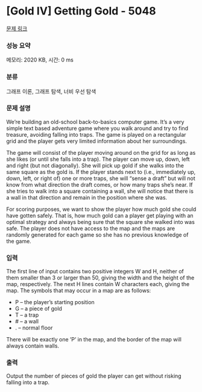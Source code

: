 # [Gold IV] Getting Gold - 5048 

[문제 링크](https://www.acmicpc.net/problem/5048) 

### 성능 요약

메모리: 2020 KB, 시간: 0 ms

### 분류

그래프 이론, 그래프 탐색, 너비 우선 탐색

### 문제 설명

<p>We’re building an old-school back-to-basics computer game. It’s a very simple text based adventure game where you walk around and try to find treasure, avoiding falling into traps. The game is played on a rectangular grid and the player gets very limited information about her surroundings.</p>

<p>The game will consist of the player moving around on the grid for as long as she likes (or until she falls into a trap). The player can move up, down, left and right (but not diagonally). She will pick up gold if she walks into the same square as the gold is. If the player stands next to (i.e., immediately up, down, left, or right of) one or more traps, she will “sense a draft” but will not know from what direction the draft comes, or how many traps she’s near. If she tries to walk into a square containing a wall, she will notice that there is a wall in that direction and remain in the position where she was.</p>

<p>For scoring purposes, we want to show the player how much gold she could have gotten safely. That is, how much gold can a player get playing with an optimal strategy and always being sure that the square she walked into was safe. The player does not have access to the map and the maps are randomly generated for each game so she has no previous knowledge of the game.</p>

### 입력 

 <p>The first line of input contains two positive integers W and H, neither of them smaller than 3 or larger than 50, giving the width and the height of the map, respectively. The next H lines contain W characters each, giving the map. The symbols that may occur in a map are as follows:</p>

<ul>
	<li>P – the player’s starting position </li>
	<li>G – a piece of gold</li>
	<li>T – a trap</li>
	<li># – a wall</li>
	<li>. – normal floor</li>
</ul>

<p>There will be exactly one ’P’ in the map, and the border of the map will always contain walls.</p>

### 출력 

 <p>Output the number of pieces of gold the player can get without risking falling into a trap.</p>

